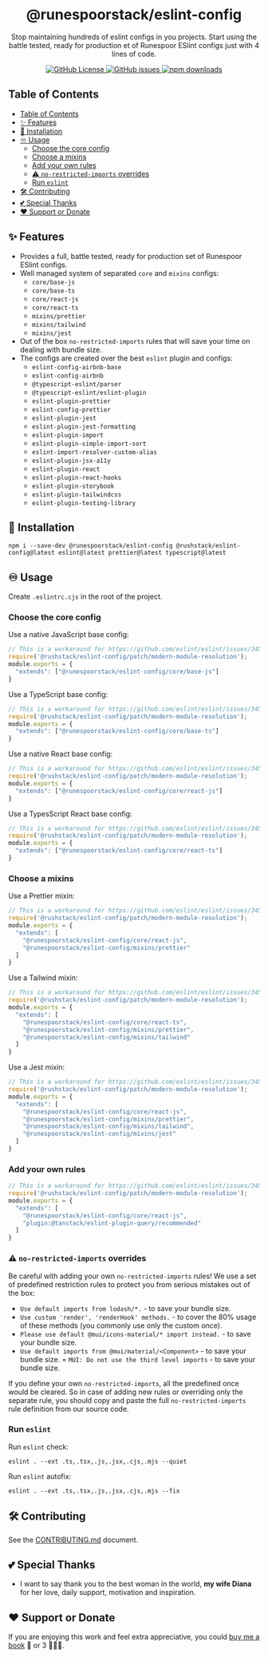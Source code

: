 <div align="center">
  <h1>@runespoorstack/eslint-config</h1>
  <p>Stop maintaining hundreds of eslint configs in you projects. Start using the battle tested, ready for production et of Runespoor ESlint configs just with 4 lines of code.</p>
  <a href="https://github.com/runespoor-engineering/runespoorstack/blob/main/LICENSE">
    <img alt="GitHub License" src="https://img.shields.io/github/license/runespoor-engineering/runespoorstack">
  </a>
  <a href="https://github.com/runespoor-engineering/runespoorstack/issues">
    <img alt="GitHub issues" src="https://img.shields.io/github/issues/runespoor-engineering/runespoorstack?color=5d2de0">
  </a>
  <a href="https://www.npmjs.com/package/@runespoorstack/eslint-config">
    <img alt="npm downloads" src="https://img.shields.io/npm/dw/@runespoorstack/eslint-config">
  </a>
</div>

## Table of Contents

- [Table of Contents](#table-of-contents)
- [✨ Features](#-features)
- [🦾 Installation](#-installation)
- [♾️ Usage](#️-usage)
  - [Choose the core config](#choose-the-core-config)
  - [Choose a mixins](#choose-a-mixins)
  - [Add your own rules](#add-your-own-rules)
  - [⚠️ `no-restricted-imports` overrides](#️-no-restricted-imports-overrides)
  - [Run `eslint`](#run-eslint)
- [🛠️ Contributing](#️-contributing)
- [💕 Special Thanks](#-special-thanks)
- [❤️ Support or Donate](#️-support-or-donate)

## ✨ Features

- Provides a full, battle tested, ready for production set of Runespoor ESlint configs.
- Well managed system of separated `core` and `mixins` configs:
  - `core/base-js`
  - `core/base-ts`
  - `core/react-js`
  - `core/react-ts`
  - `mixins/prettier`
  - `mixins/tailwind`
  - `mixins/jest`
- Out of the box `no-restricted-imports` rules that will save your time on dealing with bundle size.
- The configs are created over the best `eslint` plugin and configs:
  - `eslint-config-airbnb-base`
  - `eslint-config-airbnb`
  - `@typescript-eslint/parser`
  - `@typescript-eslint/eslint-plugin`
  - `eslint-plugin-prettier`
  - `eslint-config-prettier`
  - `eslint-plugin-jest`
  - `eslint-plugin-jest-formatting`
  - `eslint-plugin-import`
  - `eslint-plugin-simple-import-sort`
  - `eslint-import-resolver-custom-alias`
  - `eslint-plugin-jsx-a11y`
  - `eslint-plugin-react`
  - `eslint-plugin-react-hooks`
  - `eslint-plugin-storybook`
  - `eslint-plugin-tailwindcss`
  - `eslint-plugin-testing-library`

## 🦾 Installation

```shell
npm i --save-dev @runespoorstack/eslint-config @rushstack/eslint-config@latest eslint@latest prettier@latest typescript@latest 
```

## ♾️ Usage

Create `.eslintrc.cjs` in the root of the project.

### Choose the core config

Use a native JavaScript base config:

```javascript
// This is a workaround for https://github.com/eslint/eslint/issues/3458
require('@rushstack/eslint-config/patch/modern-module-resolution');
module.exports = {
  "extends": ["@runespoorstack/eslint-config/core/base-js"]
}
```

Use a TypeScript base config:

```javascript
// This is a workaround for https://github.com/eslint/eslint/issues/3458
require('@rushstack/eslint-config/patch/modern-module-resolution');
module.exports = {
  "extends": ["@runespoorstack/eslint-config/core/base-ts"]
}
```

Use a native React base config:

```javascript
// This is a workaround for https://github.com/eslint/eslint/issues/3458
require('@rushstack/eslint-config/patch/modern-module-resolution');
module.exports = {
  "extends": ["@runespoorstack/eslint-config/core/react-js"]
}
```

Use a TypesScript React base config:

```javascript
// This is a workaround for https://github.com/eslint/eslint/issues/3458
require('@rushstack/eslint-config/patch/modern-module-resolution');
module.exports = {
  "extends": ["@runespoorstack/eslint-config/core/react-ts"]
}
```

### Choose a mixins

Use a Prettier mixin:

```javascript
// This is a workaround for https://github.com/eslint/eslint/issues/3458
require('@rushstack/eslint-config/patch/modern-module-resolution');
module.exports = {
  "extends": [
    "@runespoorstack/eslint-config/core/react-js", 
    "@runespoorstack/eslint-config/mixins/prettier"
  ]
}
```

Use a Tailwind mixin:

```javascript
// This is a workaround for https://github.com/eslint/eslint/issues/3458
require('@rushstack/eslint-config/patch/modern-module-resolution');
module.exports = {
  "extends": [
    "@runespoorstack/eslint-config/core/react-ts", 
    "@runespoorstack/eslint-config/mixins/prettier", 
    "@runespoorstack/eslint-config/mixins/tailwind"
  ]
}
```

Use a Jest mixin:

```javascript
// This is a workaround for https://github.com/eslint/eslint/issues/3458
require('@rushstack/eslint-config/patch/modern-module-resolution');
module.exports = {
  "extends": [
    "@runespoorstack/eslint-config/core/react-js", 
    "@runespoorstack/eslint-config/mixins/prettier", 
    "@runespoorstack/eslint-config/mixins/tailwind", 
    "@runespoorstack/eslint-config/mixins/jest"
  ]
}
```

### Add your own rules

```javascript
// This is a workaround for https://github.com/eslint/eslint/issues/3458
require('@rushstack/eslint-config/patch/modern-module-resolution');
module.exports = {
  "extends": [
    "@runespoorstack/eslint-config/core/react-js", 
    "plugin:@tanstack/eslint-plugin-query/recommended"
  ]
}
```

### ⚠️ `no-restricted-imports` overrides

Be careful with adding your own `no-restricted-imports` rules!
We use a set of predefined restriction rules to protect you from serious mistakes out of the box:

- `Use default imports from lodash/*.` - to save your bundle size.
- `Use custom 'render', 'renderHook' methods.` - to cover the 80% usage of these methods (you commonly use only the custom once).
- `Please use default @mui/icons-material/* import instead.` - to save your bundle size.
- `Use default imports from @mui/material/<Component>` - to save your bundle size.
= `MUI: Do not use the third level imports` - to save your bundle size.

If you define your own `no-restricted-imports`, all the predefined once would be cleared.
So in case of adding new rules or overriding only the separate rule, you should copy and paste the full `no-restricted-imports` rule definition from our source code.

### Run `eslint`

Run `eslint` check:

```shell
eslint . --ext .ts,.tsx,.js,.jsx,.cjs,.mjs --quiet
```

Run `eslint` autofix:

```shell
eslint . --ext .ts,.tsx,.js,.jsx,.cjs,.mjs --fix
```

## 🛠️ Contributing

See the [CONTRIBUTING.md](https://github.com/runespoor-engineering/runespoorstack/blob/main/CONTRIBUTING.md) document.

## 💕 Special Thanks

- I want to say thank you to the best woman in the world, **my wife Diana** for her love, daily support, motivation and inspiration.

## ❤️ Support or Donate

If you are enjoying this work and feel extra appreciative, you could [buy me a book](https://bmc.link/borisshulyak)
📖 or 3 📖📖📖.
